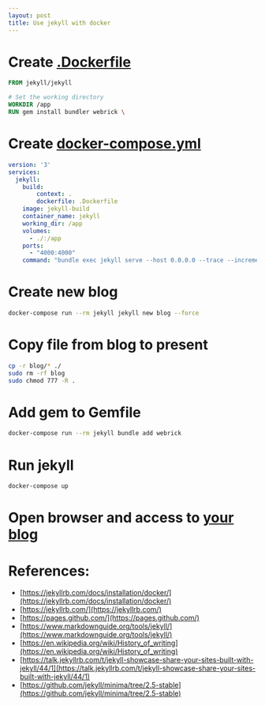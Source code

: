 ```yaml
---
layout: post
title: Use jekyll with docker
---
```


# Create [.Dockerfile](/present/.Dockerfile)

```Dockerfile
FROM jekyll/jekyll

# Set the working directory
WORKDIR /app
RUN gem install bundler webrick \
```

# Create [docker-compose.yml](/present/docker-compose.yml)

```yaml
version: '3'
services:
  jekyll:
    build:
        context: .
        dockerfile: .Dockerfile
    image: jekyll-build
    container_name: jekyll
    working_dir: /app
    volumes:
      - ./:/app
    ports:
      - "4000:4000"
    command: "bundle exec jekyll serve --host 0.0.0.0 --trace --incremental"
```

# Create new blog

```bash
docker-compose run --rm jekyll jekyll new blog --force
```

# Copy file from blog to present

```bash
cp -r blog/* ./
sudo rm -rf blog
sudo chmod 777 -R .
```

# Add gem to Gemfile

```bash
docker-compose run --rm jekyll bundle add webrick
```

# Run jekyll

```bash
docker-compose up
```

# Open browser and access to [your blog](http://localhost:4000/present/)

# References:
- [https://jekyllrb.com/docs/installation/docker/](https://jekyllrb.com/docs/installation/docker/)
- [https://jekyllrb.com/](https://jekyllrb.com/)
- [https://pages.github.com/](https://pages.github.com/)
- [https://www.markdownguide.org/tools/jekyll/](https://www.markdownguide.org/tools/jekyll/)
- [https://en.wikipedia.org/wiki/History_of_writing](https://en.wikipedia.org/wiki/History_of_writing)
- [https://talk.jekyllrb.com/t/jekyll-showcase-share-your-sites-built-with-jekyll/44/1](https://talk.jekyllrb.com/t/jekyll-showcase-share-your-sites-built-with-jekyll/44/1)
- [https://github.com/jekyll/minima/tree/2.5-stable](https://github.com/jekyll/minima/tree/2.5-stable)
